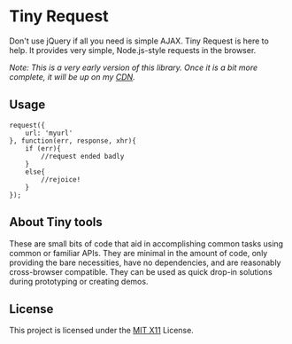 # Tiny Request

Don't use jQuery if all you need is simple AJAX. Tiny Request is here to help. It provides very simple, Node.js-style requests in the browser.

_Note: This is a very early version of this library. Once it is a bit more complete, it will be up on my [CDN](catdad.github.io/tiny.cdn)._

## Usage

	request({
		url: 'myurl'
	}, function(err, response, xhr){
		if (err){
			//request ended badly
		}
		else{
			//rejoice!
		}
	});

## About Tiny tools

These are small bits of code that aid in accomplishing common tasks using common or familiar APIs. They are minimal in the amount of code, only providing the bare necessities, have no dependencies, and are reasonably cross-browser compatible. They can be used as quick drop-in solutions during prototyping or creating demos.

## License

This project is licensed under the [MIT X11](http://opensource.org/licenses/MIT) License.